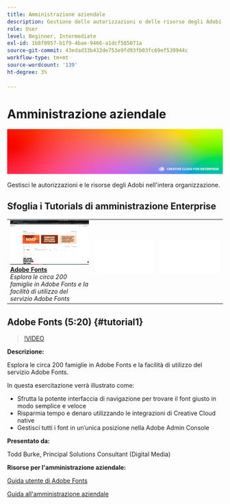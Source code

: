 ```yaml
---
title: Amministrazione aziendale
description: Gestione delle autorizzazioni e delle risorse degli Adobi nell’intera organizzazione
role: User
level: Beginner, Intermediate
exl-id: 1b8f0957-b1f9-4bae-9466-a1dcf585071a
source-git-commit: 43edad33b432de753e9fd93fb03fc69ef539944c
workflow-type: tm+mt
source-wordcount: '139'
ht-degree: 3%

---
```


# Amministrazione aziendale

![Tutorial Hero Image](../assets/hero_cce.jpg)

Gestisci le autorizzazioni e le risorse degli Adobi nell&#39;intera organizzazione.

## Sfoglia i Tutorials di amministrazione Enterprise

<table style="table-layout:fixed">
<tr>
 <td>
   <a href="enterprise.md#tutorial1">
      <img alt="Adobe Fonts" src="../assets/fonts_burke_thumbnail.jpg" />
   </a>
    <div>
   <a href="enterprise.md#tutorial1"><strong>Adobe Fonts</strong></a>
    </div>
    <em>Esplora le circa 200 famiglie in Adobe Fonts e la facilità di utilizzo del servizio Adobe Fonts</em>
    <br>
  </td>
  <td>
    <img alt="Spaziatore" src="../assets/Whitespacer.png" />
    <div>
    <br>
  </td>
  <td>
    <img alt="Spaziatore" src="../assets/Whitespacer.png" />
    <div>
    <br>
  </td>
</tr>
</table>

## Adobe Fonts (5:20) {#tutorial1}

>[!VIDEO](https://video.tv.adobe.com/v/328226?hidetitle=true)

**Descrizione:**

Esplora le circa 200 famiglie in Adobe Fonts e la facilità di utilizzo del servizio Adobe Fonts.

In questa esercitazione verrà illustrato come:
* Sfrutta la potente interfaccia di navigazione per trovare il font giusto in modo semplice e veloce
* Risparmia tempo e denaro utilizzando le integrazioni di Creative Cloud native
* Gestisci tutti i font in un’unica posizione nella Adobe Admin Console

**Presentato da:**

Todd Burke, Principal Solutions Consultant (Digital Media)

**Risorse per l&#39;amministrazione aziendale:**

[Guida utente di Adobe Fonts](https://helpx.adobe.com/fonts/user-guide.html)

[Guida all&#39;amministrazione aziendale](https://helpx.adobe.com/enterprise/admin-guide.html)
